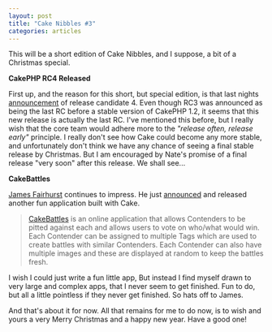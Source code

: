 ```yaml
--- 
layout: post
title: "Cake Nibbles #3"
categories: articles
---
```

This will be a short edition of Cake Nibbles, and I suppose, a bit of a Christmas special.

<strong>CakePHP RC4 Released</strong>

First up, and the reason for this short, but special edition, is that last nights <a href="http://bakery.cakephp.org/articles/view/rc4-close">announcement</a> of release candidate 4. Even though RC3 was announced as being the last RC before a stable version of CakePHP 1.2, it seems that this new release is actually the last RC. I've mentioned this before, but I really wish that the core team would adhere more to the <em>"release often, release early"</em> principle. I really don't see how Cake could become any more stable, and unfortunately don't think we have any chance of seeing a final stable release by Christmas. But I am encouraged by Nate's promise of a final release "very soon" after this release. We shall see...

<strong>CakeBattles</strong>

<a href="http://www.jamesfairhurst.co.uk">James Fairhurst</a> continues to impress. He just <a href="http://www.jamesfairhurst.co.uk/posts/view/introducing_cakebattles">announced</a> and released another fun application built with Cake.
<blockquote><a href="http://cakebattles.jamesfairhurst.co.uk/">CakeBattles</a> is an online application that allows Contenders to be pitted against each and allows users to vote on who/what would win. Each Contender can be assigned to multiple Tags which are used to create battles with similar Contenders. Each Contender can also have multiple images and these are displayed at random to keep the battles fresh.</blockquote>
I wish I could just write a fun little app, But instead I find myself drawn to very large and complex apps, that I never seem to get finished. Fun to do, but all a little pointless if they never get finished. So hats off to James.

And that's about it for now. All that remains for me to do now, is to wish and yours a very Merry Christmas and a happy new year. Have a good one!
